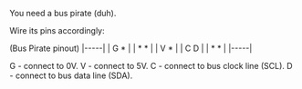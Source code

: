 You need a bus pirate (duh).

Wire its pins accordingly:

(Bus Pirate pinout)
|-----|
| G * |
| * * |
| V * |
| C D |
| * * |
|-----|

G - connect to 0V.
V - connect to 5V.
C - connect to bus clock line (SCL).
D - connect to bus data line (SDA).

